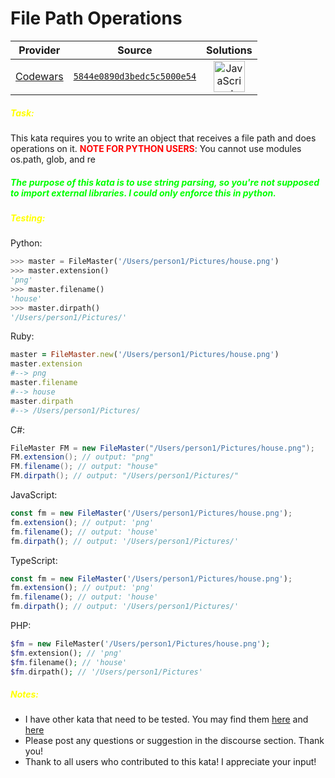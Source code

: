 [_metadata_:generated]: - "true"

# File Path Operations

<!-- INFO TABLE BEGIN -->

| Provider                                        | Source                                                                               | Solutions                                                                                                                                                    |
| :---------------------------------------------: | :----------------------------------------------------------------------------------: | :----------------------------------------------------------------------------------------------------------------------------------------------------------: |
| [Codewars](../../../docs/providers/Codewars.md) | [`5844e0890d3bedc5c5000e54`](https://www.codewars.com/kata/5844e0890d3bedc5c5000e54) | [<img src="https://res.cloudinary.com/rascaltwo/image/upload/v1631924076/javascript_ehszr7.svg" alt="JavaScript" title="JavaScript" width="50" />](solve.js) |

<!-- INFO TABLE END -->

<h5 style='color:#ffff00'>Task:</h5>
This kata requires you to write an object that receives a file path 
and does operations on it.
<b style='color:#ff0000'>NOTE FOR PYTHON USERS</b>: You cannot use modules os.path, glob, and re
<h5 style='color:#00ff00'>The purpose of this kata is to use string parsing, so you're not supposed to import external libraries. I could only enforce this in python.</h5>


<h5 style='color:#ffff00'>Testing:</h5>

Python:
```python
>>> master = FileMaster('/Users/person1/Pictures/house.png')
>>> master.extension()
'png'
>>> master.filename()
'house'
>>> master.dirpath()
'/Users/person1/Pictures/'
```
Ruby:
```ruby
master = FileMaster.new('/Users/person1/Pictures/house.png')
master.extension
#--> png
master.filename
#--> house
master.dirpath
#--> /Users/person1/Pictures/
```
C#:
```csharp
FileMaster FM = new FileMaster("/Users/person1/Pictures/house.png");
FM.extension(); // output: "png"
FM.filename(); // output: "house"
FM.dirpath(); // output: "/Users/person1/Pictures/"
```
JavaScript:
```javascript
const fm = new FileMaster('/Users/person1/Pictures/house.png');
fm.extension(); // output: 'png'
fm.filename(); // output: 'house'
fm.dirpath(); // output: '/Users/person1/Pictures/'
```
TypeScript:
```typescript
const fm = new FileMaster('/Users/person1/Pictures/house.png');
fm.extension(); // output: 'png'
fm.filename(); // output: 'house'
fm.dirpath(); // output: '/Users/person1/Pictures/'
```
PHP:
```php
$fm = new FileMaster('/Users/person1/Pictures/house.png');
$fm.extension(); // 'png'
$fm.filename(); // 'house'
$fm.dirpath(); // '/Users/person1/Pictures'
```
<h5 style='color:#ffff00'>Notes:</h5>
<ul style='text-align:left;'>
<li>I have other kata that need to be tested. You may find them <a href='https://www.codewars.com/kata/5866a58b9cbc02c4f8000cac'>here</a> and <a href='https://www.codewars.com/kata/58644e8ddf95f81a38001d8d'>here</a></li>
<li>Please post any questions or suggestion in the discourse section. Thank you!</li>
<li>Thank to all users who contributed to this kata! I appreciate your input!</li>
</ul>

